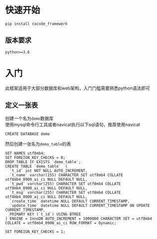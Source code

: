 <!--
 * @Author: CACode
 * @Date: 2021-05-11 17:51:30
-->
# 快速开始
```
pip install cacode_framework
```
## 版本要求
```
python>=3.6
```

# 入门
此框架适用于大部分数据库和web架构，入门门槛需要熟悉python语法即可
## 定义一张表

创建一个名为`demo`数据库  
使用mysql命令行工具或者navicat执行以下sql语句，推荐使用navicat

```
CREATE DATABASE demo
```

然后创建一张名为`demo_table`的表
```
SET NAMES utf8mb4;
SET FOREIGN_KEY_CHECKS = 0;
DROP TABLE IF EXISTS `demo_table`;
CREATE TABLE `demo_table`  (
  `t_id` int NOT NULL AUTO_INCREMENT,
  `t_name` varchar(255) CHARACTER SET utf8mb4 COLLATE utf8mb4_0900_ai_ci NULL DEFAULT NULL,
  `t_pwd` varchar(255) CHARACTER SET utf8mb4 COLLATE utf8mb4_0900_ai_ci NULL DEFAULT NULL,
  `t_msg` varchar(255) CHARACTER SET utf8mb4 COLLATE utf8mb4_0900_ai_ci NULL DEFAULT NULL,
  `create_time` datetime NULL DEFAULT CURRENT_TIMESTAMP,
  `update_time` datetime NULL DEFAULT CURRENT_TIMESTAMP ON UPDATE CURRENT_TIMESTAMP,
  PRIMARY KEY (`t_id`) USING BTREE
) ENGINE = InnoDB AUTO_INCREMENT = 1000000 CHARACTER SET = utf8mb4 COLLATE = utf8mb4_0900_ai_ci ROW_FORMAT = Dynamic;

SET FOREIGN_KEY_CHECKS = 1;

```